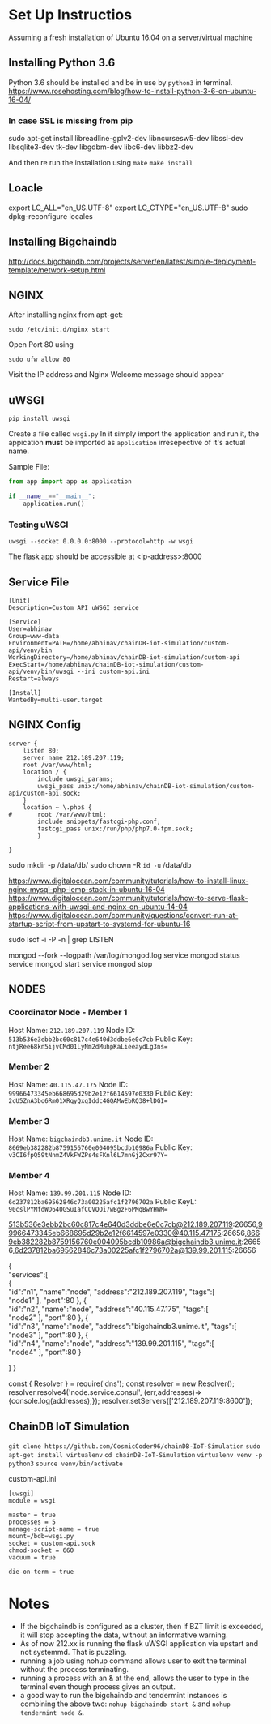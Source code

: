# Set Up Instructios

Assuming a fresh installation of Ubuntu 16.04 on a server/virtual machine

## Installing Python 3.6
Python 3.6 should be installed and be in use by `python3` in terminal.
https://www.rosehosting.com/blog/how-to-install-python-3-6-on-ubuntu-16-04/


### In case SSL is missing from pip

sudo apt-get install libreadline-gplv2-dev libncursesw5-dev libssl-dev libsqlite3-dev tk-dev libgdbm-dev libc6-dev libbz2-dev

And then re run the installation using 
`make`
`make install`

## Loacle
export LC_ALL="en_US.UTF-8"
export LC_CTYPE="en_US.UTF-8"
sudo dpkg-reconfigure locales

## Installing Bigchaindb
http://docs.bigchaindb.com/projects/server/en/latest/simple-deployment-template/network-setup.html


## NGINX 
After installing nginx from apt-get:

`sudo /etc/init.d/nginx start`

Open Port 80 using 

`sudo ufw allow 80`

Visit the IP address and Nginx Welcome message should appear

## uWSGI

`pip install uwsgi`

Create a file called `wsgi.py`
In it simply import the application and run it, the appication **must** be imported as `application` irresepective of it's actual name.

Sample File:

```python
from app import app as application

if __name__=="__main__":
	application.run()
```

### Testing uWSGI

```
uwsgi --socket 0.0.0.0:8000 --protocol=http -w wsgi
```

The flask app should be accessible at \<ip-address\>:8000




## Service File 

```
[Unit]
Description=Custom API uWSGI service

[Service]
User=abhinav
Group=www-data
Environment=PATH=/home/abhinav/chainDB-iot-simulation/custom-api/venv/bin
WorkingDirectory=/home/abhinav/chainDB-iot-simulation/custom-api
ExecStart=/home/abhinav/chainDB-iot-simulation/custom-api/venv/bin/uwsgi --ini custom-api.ini
Restart=always

[Install]
WantedBy=multi-user.target
```



## NGINX Config

```
server {
    listen 80;
    server_name 212.189.207.119;
    root /var/www/html;
    location / {
        include uwsgi_params;
        uwsgi_pass unix:/home/abhinav/chainDB-iot-simulation/custom-api/custom-api.sock;
    }
    location ~ \.php$ {
#       root /var/www/html;
        include snippets/fastcgi-php.conf;
        fastcgi_pass unix:/run/php/php7.0-fpm.sock;
        }

}

```


sudo mkdir -p /data/db/
sudo chown -R `id -u` /data/db


https://www.digitalocean.com/community/tutorials/how-to-install-linux-nginx-mysql-php-lemp-stack-in-ubuntu-16-04
https://www.digitalocean.com/community/tutorials/how-to-serve-flask-applications-with-uwsgi-and-nginx-on-ubuntu-14-04
https://www.digitalocean.com/community/questions/convert-run-at-startup-script-from-upstart-to-systemd-for-ubuntu-16

sudo lsof -i -P -n | grep LISTEN





mongod --fork --logpath /var/log/mongod.log
service mongod status
service mongod start
service mongod stop


## NODES

### Coordinator Node - Member 1
Host Name: `212.189.207.119`
Node ID: `513b536e3ebb2bc60c817c4e640d3ddbe6e0c7cb`
Public Key: `ntjRee68kn5ijvCMd01LyNm2dMuhpKaLieeaydLg3ns=`

### Member 2
Host Name: `40.115.47.175`
Node ID: `99966473345eb668695d29b2e12f6614597e0330`
Public Key: `2cU5ZnA3bo6Rm01XRqyQxqIddc4GQAMwEbRQ38+lDGI=`

### Member 3
Host Name: `bigchaindb3.unime.it`
Node ID: `8669eb382282b8759156760e004095bcdb10986a`
Public Key: `v3CI6fpQ59tNnmZ4VkFWZPs4sFKnl6L7mnGjZCxr97Y=`

### Member 4
Host Name: `139.99.201.115`
Node ID: `6d237812ba69562846c73a00225afc1f2796702a`
Public KeyL: `90cslPYMfdWD640GSuIafCQVQOi7wBgzF6PMqBwYHWM=`

513b536e3ebb2bc60c817c4e640d3ddbe6e0c7cb@212.189.207.119:26656,99966473345eb668695d29b2e12f6614597e0330@40.115.47.175:26656,8669eb382282b8759156760e004095bcdb10986a@bigchaindb3.unime.it:26656,6d237812ba69562846c73a00225afc1f2796702a@139.99.201.115:26656


{  
   "services":[  
      {  
         "id":"n1",
         "name":"node",
         "address":"212.189.207.119",
         "tags":[  
            "node1"
         ],
         "port":80
      },
      {  
         "id":"n2",
         "name":"node",
         "address":"40.115.47.175",
         "tags":[  
            "node2"
         ],
         "port":80
      },
      {  
         "id":"n3",
         "name":"node",
         "address":"bigchaindb3.unime.it",
         "tags":[  
            "node3"
         ],
         "port":80
      },
      {  
         "id":"n4",
         "name":"node",
         "address":"139.99.201.115",
         "tags":[  
            "node4"
         ],
         "port":80
      }

   ]
}


const { Resolver } = require('dns');
const resolver = new Resolver();
resolver.resolve4('node.service.consul', (err,addresses)=> {console.log(addresses);});
resolver.setServers(['212.189.207.119:8600']);


## ChainDB IoT Simulation

`git clone https://github.com/CosmicCoder96/chainDB-IoT-Simulation`
`sudo apt-get install virtualenv`
`cd chainDB-IoT-Simulation`
`virtualenv venv -p python3`
`source venv/bin/activate`


custom-api.ini
```
[uwsgi]
module = wsgi

master = true
processes = 5
manage-script-name = true
mount=/bdb=wsgi.py
socket = custom-api.sock
chmod-socket = 660
vacuum = true

die-on-term = true
```


# Notes
* If the bigchaindb is configured as a cluster, then if BZT limit is exceeded, it will stop accepting the data, without an informative warning.
* As of now 212.xx is running the flask uWSGI application via upstart and not systemmd. That is puzzling.
* running a job using nohup command allows user to exit the terminal without the process terminating.
* running a process with an & at the end, allows the user to type in the terminal even though process gives an output.
* a good way to run the bigchaindb and tendermint instances is combining the above two: `nohup bigchaindb start &` and `nohup tendermint node &`.
